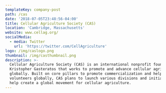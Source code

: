 ```yaml
---
templateKey: company-post
path: /cas
date: '2018-07-05T23:48:56-04:00'
title: Cellular Agriculture Society (CAS)
location: 'Cambridge, Massachusetts'
website: www.cellag.org/
socialMedia:
  - media: Twitter
    url: 'https://twitter.com/CellAgriculture'
logo: /img/caslogo.png
thumbnail: /img/casthumbnail.png
description: >-
  Cellular Agriculture Society (CAS) is an international nonprofit founded by
  Kristopher Gasteratos that works to promote and advance cellular agriculture
  globally. Built on core pillars to promote commercialization and help engage
  volunteers globally, CAS plans to launch various divisions and initiatives to
  help create a global movement for cellular agriculture.
---
```


